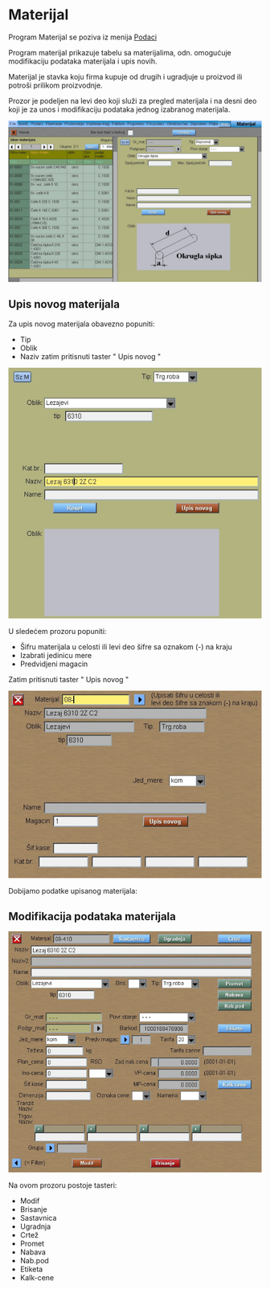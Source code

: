 # Materijal

Program Materijal se poziva iz menija [Podaci](../podaci.md)

Program materijal prikazuje tabelu sa materijalima, odn. omogućuje modifikaciju podataka materijala i upis novih.

Materijal je stavka koju firma kupuje od drugih i ugradjuje u proizvod ili potroši prilikom proizvodnje.

Prozor je podeljen na levi deo koji služi za pregled materijala i na desni deo koji je za unos i modifikaciju
podataka jednog izabranog materijala.

![Image](materijal_izbor.jpg)

## Upis novog materijala

Za upis novog materijala obavezno popuniti:
- Tip
- Oblik
- Naziv
zatim pritisnuti taster " Upis novog " 

![Image](materijal_upis1.jpg)

U sledećem prozoru popuniti:
- Šifru materijala u celosti ili levi deo šifre sa oznakom (-) na kraju
- Izabrati jedinicu mere
- Predvidjeni magacin

Zatim pritisnuti taster " Upis novog " 

![Image](materijal_upis2.jpg)

Dobijamo podatke upisanog materijala:

## Modifikacija podataka materijala

![Image](materijal_modif.jpg)

Na ovom prozoru postoje tasteri:
- Modif
- Brisanje
- Sastavnica
- Ugradnja
- Crtež
- Promet
- Nabava
- Nab.pod
- Etiketa
- Kalk-cene

